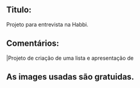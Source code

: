 ## Titulo: 

Projeto para entrevista na Habbi.

## Comentários:

|Projeto de criação de uma lista e apresentação de 

## As images usadas são gratuidas.